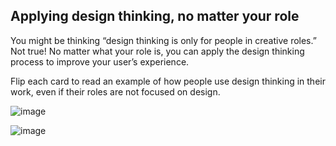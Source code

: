 ## Applying design thinking, no matter your role

You might be thinking “design thinking is only for people in creative roles.” Not true! No matter what your role is, you can apply the design thinking process to improve your user’s experience.

Flip each card to read an example of how people use design thinking in their work, even if their roles are not focused on design.

![image](https://github.com/adeleke123/Mckinsey-Forward-Program/assets/51156057/b3606a02-db16-48dd-897a-d7edaccbcc28)

![image](https://github.com/adeleke123/Mckinsey-Forward-Program/assets/51156057/298156a2-a516-4b15-ad80-c30583633418)

